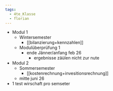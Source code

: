 ```yaml
---
tags:
  - 4te_Klasse
  - florian
---
```

- Modul 1
	- Wintersemester
		- [[bilanzierung+kennzahlen]]
	- Modulüberprüfung 1
		- ende Jänner/anfang feb 26
			- ergebnisse zäùlen nicht zur nute
- Modul 2
	- Sommersemester
		- [[kostenrechnung+invesitionsrechnung]]
	- mitte juni 26
- 1 test wirschaft pro semseter
